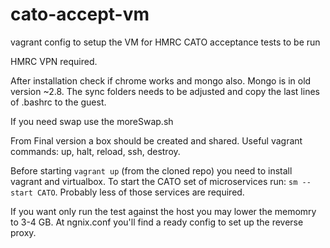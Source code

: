 # cato-accept-vm
vagrant config to setup the VM for HMRC CATO acceptance tests to be run

HMRC VPN required.

After installation check if chrome works and mongo also. Mongo is in old version ~2.8.
The sync folders needs to be adjusted and copy the last lines of .bashrc to the guest.

If you need swap use the moreSwap.sh

From Final version a box should be created and shared.
Useful vagrant commands: up, halt, reload, ssh, destroy.

Before starting `vagrant up` (from the cloned repo) you need to install vagrant and virtualbox.
To start the CATO set of microservices run: `sm --start CATO`. Probably less of those services are required.

If you want only run the test against the host you may lower the memomry to 3-4 GB. At ngnix.conf you'll find a ready config to set up the reverse proxy.
